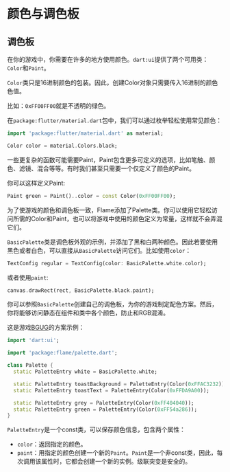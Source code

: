 # 颜色与调色板
## 调色板
在你的游戏中，你需要在许多的地方使用颜色。`dart:ui`提供了两个可用类：`Color`和`Paint`。

`Color`类只是16进制颜色的包装。因此，创建Color对象只需要传入16进制的颜色色值。

比如：`0xFF00FF00`就是不透明的绿色。

在`package:flutter/material.dart`包中，我们可以通过枚举轻松使用常见颜色：
```dart
import 'package:flutter/material.dart' as material;

Color color = material.Colors.black;
```

一些更复杂的函数可能需要Paint，Paint包含更多可定义的选项，比如笔触、颜色、滤镜、混合等等。有时我们甚至只需要一个仅定义了颜色的Paint。

你可以这样定义Paint:
```dart
Paint green = Paint()..color = const Color(0xFF00FF00);
```
为了使游戏的颜色和调色板一致，Flame添加了Palette类。你可以使用它轻松访问所需的Color和Paint，也可以将游戏中使用的颜色定义为常量，这样就不会弄混它们。

`BasicPalette`类是调色板外观的示例，并添加了黑和白两种颜色。因此若要使用黑色或者白色，可以直接从`BasicPalette`访问它们。比如使用`color`：
```dart
TextConfig regular = TextConfig(color: BasicPalette.white.color);
```

或者使用`paint`:
```dart
canvas.drawRect(rect, BasicPalette.black.paint);
```

你可以参照`BasicPalette`创建自己的调色板，为你的游戏制定配色方案。然后，你将能够访问静态在组件和类中各个颜色，防止和RGB混淆。

这是游戏[BGUG](https://github.com/luanpotter/bgug/blob/master/lib/palette.dart)的方案示例：
```dart
import 'dart:ui';

import 'package:flame/palette.dart';

class Palette {
  static PaletteEntry white = BasicPalette.white;

  static PaletteEntry toastBackground = PaletteEntry(Color(0xFFAC3232));
  static PaletteEntry toastText = PaletteEntry(Color(0xFFDA9A00));

  static PaletteEntry grey = PaletteEntry(Color(0xFF404040));
  static PaletteEntry green = PaletteEntry(Color(0xFF54a286));
}
```

`PaletteEntry`是一个const类，可以保存颜色信息，包含两个属性：
- `color`：返回指定的颜色。
- `paint`：用指定的颜色创建一个新的`Paint`。`Paint`是一个非const类，因此，每次调用该属性时，它都会创建一个新的实例。级联突变是安全的。